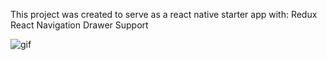 This project was created to serve as a react native starter app with: 
Redux
React Navigation
Drawer Support


![gif](https://user-images.githubusercontent.com/4824919/32378836-5f8f5a6e-c071-11e7-85d7-e2ce38c01f96.gif "Navigation gif")
